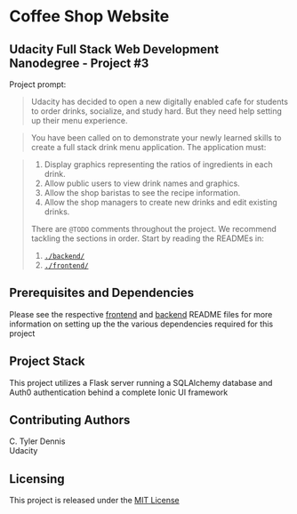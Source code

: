 # Coffee Shop Website

## Udacity Full Stack Web Development Nanodegree - Project #3

Project prompt:

> Udacity has decided to open a new digitally enabled cafe for students to order drinks, socialize, and study hard. But they need help setting up their menu experience.

> You have been called on to demonstrate your newly learned skills to create a full stack drink menu application. The application must:

> 1) Display graphics representing the ratios of ingredients in each drink.
> 2) Allow public users to view drink names and graphics.
> 3) Allow the shop baristas to see the recipe information.
> 4) Allow the shop managers to create new drinks and edit existing drinks.
> 
> There are `@TODO` comments throughout the project. We recommend tackling the sections in order. Start by reading the READMEs in:
> 
> 1. [`./backend/`](./backend/README.md)
> 2. [`./frontend/`](./frontend/README.md)

## Prerequisites and Dependencies

Please see the respective 
[frontend](./backend/README.md) and [backend](./backend/README.md) README files for more information on setting up the the various dependencies required for this project

## Project Stack

This project utilizes a Flask server running a SQLAlchemy database and Auth0 authentication behind a complete Ionic UI framework

## Contributing Authors

C. Tyler Dennis  
Udacity  

## Licensing

This project is released under the [MIT License](https://opensource.org/licenses/MIT)
